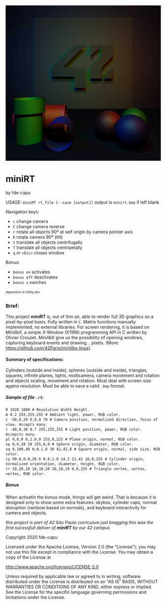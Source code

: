 ![miniRT](art/cover.bmp)

miniRT
======
by fde-capu

USAGE: `miniRT rt_file [--save [output]]`
	output is `minirt.bmp` if left blank

Navigation keys:
- `c` change camera
- `C` change camera reverse
- `r` rotate all objects 90º at self origin by camera pointer axis
- `R` rotate camera 90º (tilt)
- `t` translate all objects centrifugally
- `T` translate all objects centripetally
- `q` or `<Esc>` closes window

Bonus:
- `bonus on` activates
- `bonus off` deactivates
- `bonus x` swiches

<sub><sup>
dependent of zlib1g-dev
</sup></sub>

### Brief:
This project **miniRT** is, out of thin air, able to render full 3D graphics on a pixel-by-pixel basis.
Fully written in `C`. Matrix functions manually implemented, no external libraries.
For screen rendering, it is based on *MinilibX*, a simple X-Window (X11R6) programming API in C written by Olivier Crouzet. *MinilibX* give us the possibility of opening windows, capturing keyboard events and drawing... pixels. (More: https://github.com/42Paris/minilibx-linux).

#### Summary of specifications:
Cylinders (outside and inside), spheres (outside and inside), triangles, squares, infinite planes, lights, multicamera, camera movement and rotation and objects scaling, movement and rotation. Must deal with screen size agains resolution. Must be able to save a valid `.bmp` format.

##### Sample of file `.rt`:
    R 1920 1080	# Resolution Width Height.
    A 0.2 255,255,255 # Ambient light, power, RGB color.
    c -50,0,20 0,0,0 70 # Camera position, normalized direction, focus of view. Accepts many.
    l -40,0,30 0.7 255,255,255 # Light position, power, RGB color. Accepcts many.
    pl 0,0,0 0,1.0,0 255,0,225 # Plane origin, normal, RGB color.
    sp 0,0,20 20 255,0,0 # Sphere origin, diameter, RGB color.
    sq 0,100,40 0,0,1.0 30 42,42,0 # Square origin, normal, side size, RGB color.
    cy 50.0,0.0,20.6 0,0,1.0 14.2 21.42 10,0,255 # Cylinder origin, normalized orientation, diameter, height, RGB color.
    tr 10,20,10 10,10,20 20,10,10 0,0,255 # Triangle vertex, vertex, vertex, RGB color.

##### Bonus
When activatin the *bonus* mode, things will get weird. That is because it is designed only to show some extra features: skybox, cylinder caps, normal disruption (rainbow based on normals), and keyboard interactivity for camera and objects.

*this project is part of 42 São Paulo curriculum*
*just bragging this was the first sucessfull deliver of **miniRT** by our 42 campus*

Copyright 2020 fde-capu

Licensed under the Apache License, Version 2.0 (the "License"); you may not use this file except in compliance with the License. You may obtain a copy of the License at

http://www.apache.org/licenses/LICENSE-2.0

Unless required by applicable law or agreed to in writing, software distributed under the License is distributed on an "AS IS" BASIS, WITHOUT WARRANTIES OR CONDITIONS OF ANY KIND, either express or implied. See the License for the specific language governing permissions and limitations under the License.
